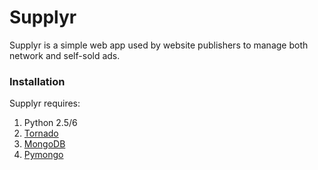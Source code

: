 # Supplyr

Supplyr is a simple web app used by website publishers to manage both network and self-sold ads. 

### Installation

Supplyr requires:

1. Python 2.5/6
1. [Tornado](http://www.tornadoweb.org/)
1. [MongoDB](http://www.mongodb.org/)
1. [Pymongo](http://github.com/mongodb/mongo-python-driver)
